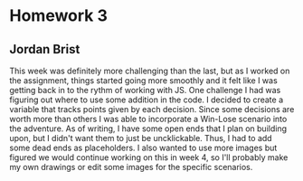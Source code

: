 # Homework 3
## Jordan Brist

This week was definitely more challenging than the last, but as I worked on the assignment, things started going more smoothly and it felt like I was getting back in to the rythm of working with JS. One challenge I had was figuring out where to use some addition in the code. I decided to create a variable that tracks points given by each decision. Since some decisions are worth more than others I was able to incorporate a Win-Lose scenario into the adventure. As of writing, I have some open ends that I plan on building upon, but I didn't want them to just be uncklickable. Thus, I had to add some dead ends as placeholders. I also wanted to use more images but figured we would continue working on this in week 4, so I'll probably make my own drawings or edit some images for the specific scenarios. 
